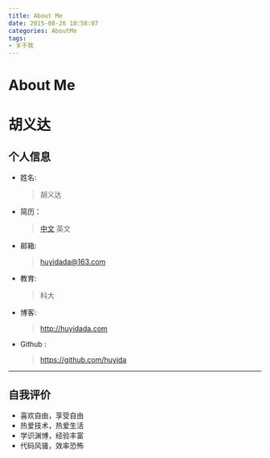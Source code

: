```yaml
---
title: About Me
date: 2015-08-26 10:58:07
categories: AboutMe
tags: 
- 关于我
---
```


# About Me

<!--MORE-->

# 胡义达

## 个人信息

- 姓名:

  > 胡义达

- 简历：

  > [中文]()
  > 英文

- 邮箱:

  > [huyidada@163.com](mailto:huyidada@163.com)

- 教育:

  > 科大

- 博客:

  > http://huyidada.com

- Github :

  > <https://github.com/huyida>

------

## 自我评价

- 喜欢自由，享受自由
- 热爱技术，热爱生活
- 学识渊博，经验丰富
- 代码风骚，效率恐怖